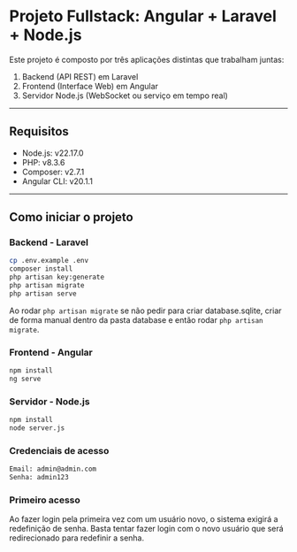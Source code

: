 # Projeto Fullstack: Angular + Laravel + Node.js

Este projeto é composto por três aplicações distintas que trabalham juntas:

1. Backend (API REST) em Laravel
2. Frontend (Interface Web) em Angular
3. Servidor Node.js (WebSocket ou serviço em tempo real)

---

## Requisitos

- Node.js: v22.17.0
- PHP: v8.3.6
- Composer: v2.7.1
- Angular CLI: v20.1.1

---

## Como iniciar o projeto

### Backend - Laravel

```bash
cp .env.example .env
composer install
php artisan key:generate
php artisan migrate
php artisan serve
```
Ao rodar ```php artisan migrate``` se não pedir para criar database.sqlite, criar de forma manual dentro da pasta database e então rodar ```php artisan migrate```.

### Frontend - Angular

```bash
npm install
ng serve
```

### Servidor - Node.js

```bash
npm install
node server.js
```

### Credenciais de acesso
```bash
Email: admin@admin.com
Senha: admin123
```

### Primeiro acesso
Ao fazer login pela primeira vez com um usuário novo, o sistema exigirá a redefinição de senha.
Basta tentar fazer login com o novo usuário que será redirecionado para redefinir a senha.